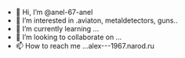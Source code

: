 - 👋 Hi, I’m @anel-67-anel
- 👀 I’m interested in .aviaton, metaldetectors, guns..
- 🌱 I’m currently learning ...
- 💞️ I’m looking to collaborate on ...
- 📫 How to reach me ...alex---1967.narod.ru

<!---
anel-67-anel/anel-67-anel is a ✨ special ✨ repository because its `README.md` (this file) appears on your GitHub profile.
You can click the Preview link to take a look at your changes.
--->
